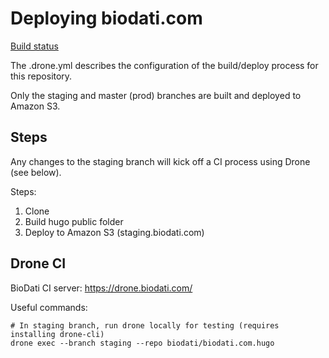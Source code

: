 # Deploying biodati.com

[Build status](https://drone.biodati.com/biodati/biodati.com.hugo)

The .drone.yml describes the configuration of the build/deploy process for this repository.

Only the staging and master (prod) branches are built and deployed to Amazon S3.

## Steps

Any changes to the staging branch will kick off a CI process using Drone (see below).

Steps:
1. Clone
1. Build hugo public folder
1. Deploy to Amazon S3 (staging.biodati.com)


## Drone CI

BioDati CI server: https://drone.biodati.com/


Useful commands:

    # In staging branch, run drone locally for testing (requires installing drone-cli)
    drone exec --branch staging --repo biodati/biodati.com.hugo
